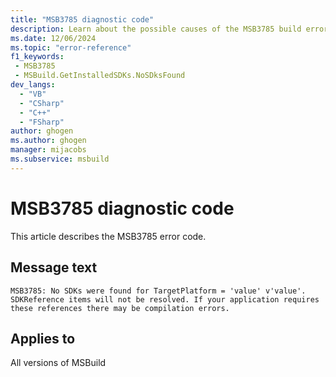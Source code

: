 ```yaml
---
title: "MSB3785 diagnostic code"
description: Learn about the possible causes of the MSB3785 build error, and get troubleshooting tips.
ms.date: 12/06/2024
ms.topic: "error-reference"
f1_keywords:
 - MSB3785
 - MSBuild.GetInstalledSDKs.NoSDksFound
dev_langs:
  - "VB"
  - "CSharp"
  - "C++"
  - "FSharp"
author: ghogen
ms.author: ghogen
manager: mijacobs
ms.subservice: msbuild
---
```


# MSB3785 diagnostic code

<!-- :::ErrorDefinitionDescription::: -->
<!-- :::editable-content name="introDescription"::: -->
This article describes the MSB3785 error code.
<!-- :::editable-content-end::: -->

## Message text

`MSB3785: No SDKs were found for TargetPlatform = 'value' v'value'. SDKReference items will not be resolved. If your application requires these references there may be compilation errors.`

<!-- :::editable-content name="postOutputDescription"::: -->
<!--
{StrBegin="MSB3785: "} "SDKReference" refers to SDKReference items in the project file and should not be localized.
-->
<!-- :::editable-content-end::: -->
<!-- :::ErrorDefinitionDescription-end::: -->

## Applies to

All versions of MSBuild
